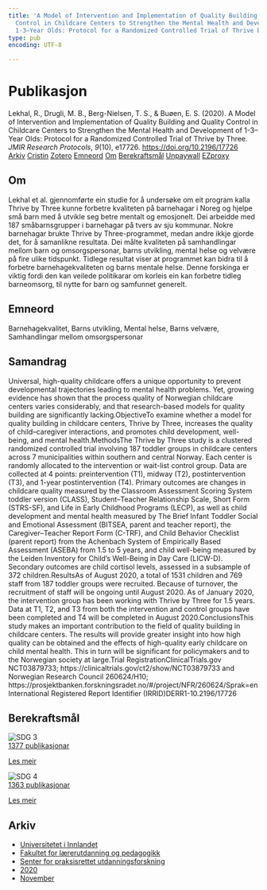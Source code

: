 ```yaml
---
title: 'A Model of Intervention and Implementation of Quality Building and Quality
  Control in Childcare Centers to Strengthen the Mental Health and Development of
  1-3–Year Olds: Protocol for a Randomized Controlled Trial of Thrive by Three'
type: pub
encoding: UTF-8

---
```

<h1>Publikasjon</h1>
<article id="csl-bib-container-TD5MYKEI" class="csl-bib-container">
  <div class="csl-bib-body"> <div class="csl-entry">Lekhal, R., Drugli, M. B., Berg-Nielsen, T. S., &#38; Buøen, E. S. (2020). A Model of Intervention and Implementation of Quality Building and Quality Control in Childcare Centers to Strengthen the Mental Health and Development of 1-3–Year Olds: Protocol for a Randomized Controlled Trial of Thrive by Three. <i>JMIR Research Protocols</i>, <i>9</i>(10), e17726. <a href="https://doi.org/10.2196/17726">https://doi.org/10.2196/17726</a></div> </div>
  <div class="csl-bib-buttons">
    <a href="#taxonomy-article-TD5MYKEI" alt="archive" class="csl-bib-button">Arkiv</a>
    <a href="https://app.cristin.no/results/show.jsf?id=1847839" alt="Cristin" class="csl-bib-button">Cristin</a>
    <a href="http://zotero.org/groups/5881554/items/TD5MYKEI" alt="Zotero" class="csl-bib-button">Zotero</a>
    <a href="#keywords-article-TD5MYKEI" alt="keywords" class="csl-bib-button">Emneord</a>
    <a href="#about-article-TD5MYKEI" alt="about_pub" class="csl-bib-button">Om</a>
    <a href="#sdg-article-TD5MYKEI" alt="sdg" class="csl-bib-button">Berekraftsmål</a>
    <a href="https://jmir.org/api/download?alt_name=resprot_v9i10e17726_app1.pdf&amp;filename=5b86e1ca8e53b0ce5e34fb34b26c43d3.pdf" alt="Unpaywall" class="csl-bib-button">Unpaywall</a>
    <a href="https://jmir.org/api/download?alt_name=resprot_v9i10e17726_app1.pdf&amp;filename=5b86e1ca8e53b0ce5e34fb34b26c43d3.pdf" alt="EZproxy" class="csl-bib-button">EZproxy</a>
  </div>
  <div id="csl-bib-meta-container-TD5MYKEI"></div>
</article>
<div id="csl-bib-meta-TD5MYKEI" class="csl-bib-meta">
  <article id="about-article-TD5MYKEI" class="about_pub-article">
    <h1>Om</h1>
    Lekhal et al. gjennomførte ein studie for å undersøke om eit program kalla Thrive by Three kunne forbetre kvaliteten på barnehagar i Noreg og hjelpe små barn med å utvikle seg betre mentalt og emosjonelt. Dei arbeidde med 187 småbarnsgrupper i barnehagar på tvers av sju kommunar. Nokre barnehagar brukte Thrive by Three-programmet, medan andre ikkje gjorde det, for å samanlikne resultata. Dei målte kvaliteten på samhandlingar mellom barn og omsorgspersonar, barns utvikling, mental helse og velvære på fire ulike tidspunkt. Tidlege resultat viser at programmet kan bidra til å forbetre barnehagekvaliteten og barns mentale helse. Denne forskinga er viktig fordi den kan veilede politikarar om korleis ein kan forbetre tidleg barneomsorg, til nytte for barn og samfunnet generelt.
  </article>
  <article id="keywords-article-TD5MYKEI" class="keywords-article">
    <h1>Emneord</h1>
    Barnehagekvalitet, Barns utvikling, Mental helse, Barns velvære, Samhandlingar mellom omsorgspersonar
  </article>
  <article id="abstract-article-TD5MYKEI" class="abstract-article">
    <h1>Samandrag</h1>
    Universal, high-quality childcare offers a unique opportunity to prevent developmental trajectories leading to mental health problems. Yet, growing evidence has shown that the process quality of Norwegian childcare centers varies considerably, and that research-based models for quality building are significantly lacking.ObjectiveTo examine whether a model for quality building in childcare centers, Thrive by Three, increases the quality of child–caregiver interactions, and promotes child development, well-being, and mental health.MethodsThe Thrive by Three study is a clustered randomized controlled trial involving 187 toddler groups in childcare centers across 7 municipalities within southern and central Norway. Each center is randomly allocated to the intervention or wait-list control group. Data are collected at 4 points: preintervention (T1), midway (T2), postintervention (T3), and 1-year postintervention (T4). Primary outcomes are changes in childcare quality measured by the Classroom Assessment Scoring System toddler version (CLASS), Student–Teacher Relationship Scale, Short Form (STRS-SF), and Life in Early Childhood Programs (LECP), as well as child development and mental health measured by The Brief Infant Toddler Social and Emotional Assessment (BITSEA, parent and teacher report), the Caregiver–Teacher Report Form (C-TRF), and Child Behavior Checklist (parent report) from the Achenbach System of Empirically Based Assessment (ASEBA) from 1.5 to 5 years, and child well-being measured by the Leiden Inventory for Child’s Well-Being in Day Care (LICW-D). Secondary outcomes are child cortisol levels, assessed in a subsample of 372 children.ResultsAs of August 2020, a total of 1531 children and 769 staff from 187 toddler groups were recruited. Because of turnover, the recruitment of staff will be ongoing until August 2020. As of January 2020, the intervention group has been working with Thrive by Three for 1.5 years. Data at T1, T2, and T3 from both the intervention and control groups have been completed and T4 will be completed in August 2020.ConclusionsThis study makes an important contribution to the field of quality building in childcare centers. The results will provide greater insight into how high quality can be obtained and the effects of high-quality early childcare on child mental health. This in turn will be significant for policymakers and to the Norwegian society at large.Trial RegistrationClinicalTrials.gov NCT03879733; https://clinicaltrials.gov/ct2/show/NCT03879733 and Norwegian Research Council 260624/H10; https://prosjektbanken.forskningsradet.no/#/project/NFR/260624/Sprak=enInternational Registered Report Identifier (IRRID)DERR1-10.2196/17726
  </article>
  <article id="sdg-article-TD5MYKEI" class="sdg-article">
    <h1>Berekraftsmål</h1>
    <div class="sdg-container"><div id="sdg3" class="sdg">
        <img src="{{< params subfolder >}}images/sdg/sdg03_nn.png" class="image" alt="SDG 3">
        <div class="sdg-overlay">
          <a href="{{< params subfolder >}}nn/archive/?sdg=3#archive" class="sdg-publication-count"><span>1377</span> publikasjonar</a>
          <p><a href="https://fn.no/om-fn/fns-baerekraftsmaal/god-helse-og-livskvalitet?lang=nno-NO" class="sdg-read-more">Les meir</a></p>
        </div>
      </div> <div id="sdg4" class="sdg">
        <img src="{{< params subfolder >}}images/sdg/sdg04_nn.png" class="image" alt="SDG 4">
        <div class="sdg-overlay">
          <a href="{{< params subfolder >}}nn/archive/?sdg=4#archive" class="sdg-publication-count"><span>1363</span> publikasjonar</a>
          <p><a href="https://fn.no/om-fn/fns-baerekraftsmaal/god-utdanning?lang=nno-NO" class="sdg-read-more">Les meir</a></p>
        </div>
      </div></div>
  </article>
  <article id="taxonomy-article-TD5MYKEI" class="taxonomy-article">
    <h1>Arkiv</h1>
    <ul>
      <li><a href="{{< params subfolder >}}nn/archive/?key=3DCRN523">Universitetet i Innlandet</a></li>
      <li><a href="{{< params subfolder >}}nn/archive/?key=WYNZA47F">Fakultet for lærerutdanning og pedagogikk</a></li>
      <li><a href="{{< params subfolder >}}nn/archive/?key=G3SEU2Z2">Senter for praksisrettet utdanningsforskning</a></li>
      <li><a href="{{< params subfolder >}}nn/archive/?key=44NWEDHM">2020</a></li>
      <li><a href="{{< params subfolder >}}nn/archive/?key=SRVIUULI">November</a></li>
    </ul>
  </article>
</div>
